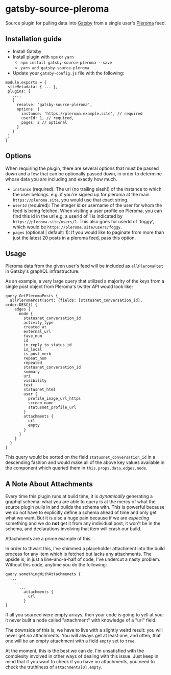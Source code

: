 # gatsby-source-pleroma

Source plugin for pulling data into [Gatsby](https://www.gatsbyjs.org/) from a single user's [Pleroma](https://pleroma.social/) feed.

## Installation guide
* Install Gatsby
* Install plugin with `npm` or `yarn`
    * `npm install gatsby-source-pleroma --save`
    * `yarn add gatsby-source-pleroma`
* Update your `gatsby-config.js` file with the following:
```
module.exports = {
 siteMetadata: { ... },
 plugins: [
   ...,
   {
     resolve: 'gatsby-source-pleroma',
     options: {
       instance: 'https://pleroma.example.site', // required
       userId: 1, // required,
       pages: 2 // optional
     }
   }
 ]
}
```

## Options
When requiring the plugin, there are several options that must be passed down and a few that can be optionally passed down, in order to determine whose data you are including and exactly how much.
* `instance` (required): The url (no trailing slash!) of the instance to which the user belongs. e.g. if you're signed up for pleroma at the main `https://pleroma.site`, you would use that exact string.
* `userId` (required): The integer id **or** username of the user for whom the feed is being fetched. When visiting a user profile on Pleroma, you can find this id in the url e.g. a userId of 1 is indicated by `https://pleroma.site/users/1`. This also goes for userId of 'foggy', which would be `https://pleroma.site/users/foggy`.
* `pages` (optional | default: 1): If you would like to paginate from more than just the latest 20 posts in a pleroma feed, pass this option.

## Usage
Pleroma data from the given user's feed will be included as `allPleromaPost` in Gatsby's graphQL infrastructure.

As an example, a very large query that utilized a majority of the keys from a single post object from Pleroma's twitter API would look like:

```
query GetPleromaPosts {
  allPleromaPost(sort: {fields: [statusnet_conversation_id], order:DESC}) {
    edges {
      node {
        statusnet_conversation_id
        activity_type
        created_at
        external_url
        fave_num
        id
        in_reply_to_status_id
        is_local
        is_post_verb
        repeat_num
        repeated
        statusnet_conversation_id
        summary
        uri
        visibility
        text
        statusnet_html
        user {
          profile_image_url_https
          screen_name
          statusnet_profile_url
        }
        attachments {
          url
          empty
        }
      }
    }
  }
}
```
This query would be sorted on the field `statusnet_conversation_id` in a descending fashion and would make all of the above key values available in the component which queried them in `this.props.data.edges.node`.

## A Note About Attachments
Every time this plugin runs at build time, it is _dynamically_ generating a graphql schema: what you are able to query is at the mercy of what the source plugin pulls in and builds the schema with. This is powerful because we do not have to explicitly define a schema ahead of time and only get what we want. But it is also a huge pain because if we are _expecting_ something and we do **not** get it from any individual post, it won't be in the schema, and declarations involving that item will crash our build.

Attachments are a prime example of this.

In order to thwart this, I've shimmed a placeholder attachment into the build process for any item which is fetched but lacks any attachments. The upside is, in just a line-and-a-half of code, I've undercut a nasty problem. Without this code, anytime you do the following:

```
query somethingWithAttachmenets {
  ...
    ...
      ...
        attachments {
          url
        }
}
```

If all you sourced were empty arrays, then your code is going to yell at you: it never built a node called "attachment" with knowledge of a "url" field.

The downside of this is, we have to live with a slightly weird result: you will never get _no_ attachments. You will always get at least one, and often, that one will be an empty attachment with a field `empty` set to `true`. 

At the moment, this is the best we can do. I'm unsatisfied with the complexity involved in other ways of dealing with this issue. Just keep in mind that if you want to check if you have no attachments, you need to check the truthiness of  `attachments[0].empty`.
